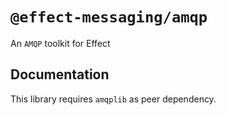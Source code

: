# `@effect-messaging/amqp`

An `AMQP` toolkit for Effect

## Documentation

This library requires `amqplib` as peer dependency.
